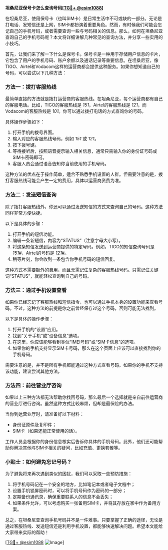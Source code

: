 **坦桑尼亚保号卡怎么查询号码[[TG💪+ @esim1088](https://t.me/s/esim1088)]**

在坦桑尼亚，使用保号卡（也叫SIM卡）是日常生活中不可或缺的一部分。无论是打电话、发短信还是上网，SIM卡都扮演着重要角色。然而，有时候我们可能会忘记自己的手机号码，或者需要查询一些与号码相关的信息。那么，如何在坦桑尼亚查询自己的手机号码呢？本文将详细讲解几种常见的查询方法，并分享一些实用的小技巧。

首先，让我们来了解一下什么是保号卡。保号卡是一种用于存储用户信息的卡片，它包含了用户的手机号码、账户余额以及通话记录等重要信息。在坦桑尼亚，像TIGO、Airtel和Vodacom这样的运营商都会提供这种服务。如果你想知道自己的号码，可以尝试以下几种方法：

### 方法一：拨打客服热线

最简单直接的方法就是拨打运营商的客服热线。在坦桑尼亚，每个运营商都有自己的客服电话。比如，TIGO的客服热线是 *151*，Airtel的客服热线是 *121*，而Vodacom的客服热线是 *101*。你可以通过拨打电话的方式查询你的号码。

具体操作步骤如下：
1. 打开手机的拨号界面。
2. 输入对应的客服热线号码，例如 *151* 或 *121*。
3. 按下拨号键。
4. 等待接听后，按照语音提示输入相关信息，通常只需输入你的身份证号码或SIM卡密码即可。
5. 客服人员会通过语音告知你当前使用的手机号码。

这种方法的优点在于操作简单，适合不熟悉手机设置的人群。但需要注意的是，拨打客服热线可能会产生一定的费用，具体以运营商资费为准。

### 方法二：发送短信查询

除了拨打客服热线外，你还可以通过发送短信的方式来查询自己的号码。这种方法同样非常方便快捷。

以下是具体的步骤：
1. 打开手机的短信功能。
2. 编辑一条新短信，内容为“STATUS”（注意字母大小写）。
3. 将这条短信发送到运营商提供的特定号码。例如，TIGO的短信查询号码是 *151#*，Airtel的号码是 *121#*。
4. 稍等片刻，你会收到一条包含你手机号码的短信回复。

这种方式不需要额外的费用，而且无需记住复杂的客服热线号码。只需记住关键词“STATUS”，就能轻松查询到自己的号码。

### 方法三：通过手机设置查看

如果你已经忘记了客服热线和短信指令，也可以通过手机本身的设置功能来查看号码。不过，这种方法的前提是你之前曾经保存过这个号码，否则可能无法找到。

以下是具体的操作步骤：
1. 打开手机的“设置”应用。
2. 找到“关于手机”或“设备信息”选项。
3. 在这里，你应该能够看到类似“IMEI号码”或“SIM卡信息”的选项。
4. 如果你的手机支持显示SIM卡号码，那么在这个页面上应该可以直接找到你的手机号码。

需要注意的是，并不是所有手机都能通过这种方式查看号码。如果你的手机不支持该功能，建议尝试其他方法。

### 方法四：前往营业厅咨询

如果以上三种方法都无法帮助你找回号码，那么最后一个选择就是亲自前往运营商的营业厅进行咨询。虽然这种方式比较麻烦，但却是最保险的办法。

当你到达营业厅时，请准备好以下材料：
- 身份证原件及复印件；
- SIM卡（如果还能正常使用的话）。

工作人员会根据你的身份信息核实后告诉你具体的手机号码。此外，他们还可能帮助你解决其他与SIM卡相关的疑问，比如充值、更换套餐等。

### 小贴士：如何避免忘记号码？

为了避免将来再次遇到类似的困扰，我们可以采取一些预防措施：
1. 将手机号码记在一个安全的地方，比如笔记本或者电子文档中；
2. 设置手机锁屏密码时，可以将手机号码作为密码的一部分；
3. 定期备份通讯录，确保重要联系人的信息不会丢失；
4. 如果条件允许，可以考虑购买一张备用SIM卡，并将其存放在家中作为备用方案。

总之，在坦桑尼亚查询手机号码并不是一件难事。只要掌握了正确的途径，无论是通过客服热线、发送短信还是利用手机设置，都能够快速解决问题。希望本文能给大家带来实际的帮助！

[[TG💪+ @esim1088](https://t.me/s/esim1088) ![Image](https://i.postimg.cc/4NQfJmqS/Snipaste-2025-05-13-00-14-12.png)]